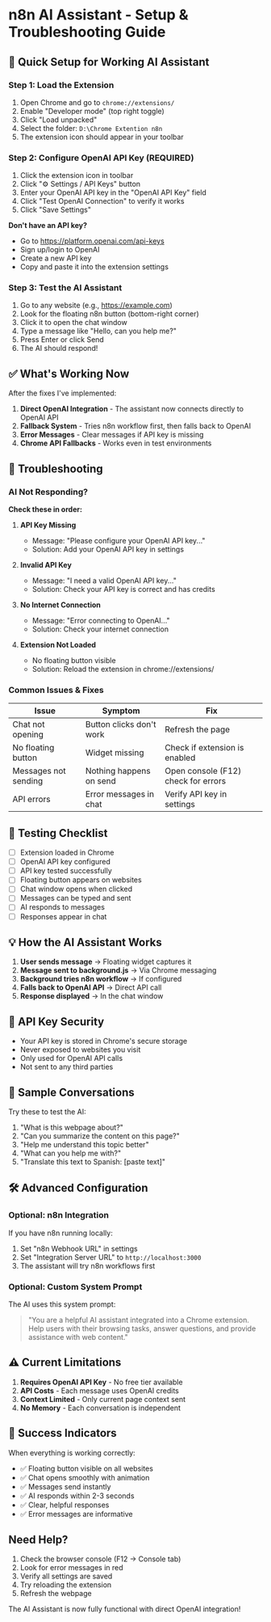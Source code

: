 # n8n AI Assistant - Setup & Troubleshooting Guide

## 🚀 Quick Setup for Working AI Assistant

### Step 1: Load the Extension
1. Open Chrome and go to `chrome://extensions/`
2. Enable "Developer mode" (top right toggle)
3. Click "Load unpacked"
4. Select the folder: `D:\Chrome Extention n8n`
5. The extension icon should appear in your toolbar

### Step 2: Configure OpenAI API Key (REQUIRED)
1. Click the extension icon in toolbar
2. Click "⚙️ Settings / API Keys" button
3. Enter your OpenAI API key in the "OpenAI API Key" field
4. Click "Test OpenAI Connection" to verify it works
5. Click "Save Settings"

**Don't have an API key?**
- Go to https://platform.openai.com/api-keys
- Sign up/login to OpenAI
- Create a new API key
- Copy and paste it into the extension settings

### Step 3: Test the AI Assistant
1. Go to any website (e.g., https://example.com)
2. Look for the floating n8n button (bottom-right corner)
3. Click it to open the chat window
4. Type a message like "Hello, can you help me?"
5. Press Enter or click Send
6. The AI should respond!

## ✅ What's Working Now

After the fixes I've implemented:

1. **Direct OpenAI Integration** - The assistant now connects directly to OpenAI API
2. **Fallback System** - Tries n8n workflow first, then falls back to OpenAI
3. **Error Messages** - Clear messages if API key is missing
4. **Chrome API Fallbacks** - Works even in test environments

## 🔧 Troubleshooting

### AI Not Responding?

**Check these in order:**

1. **API Key Missing**
   - Message: "Please configure your OpenAI API key..."
   - Solution: Add your OpenAI API key in settings

2. **Invalid API Key**
   - Message: "I need a valid OpenAI API key..."
   - Solution: Check your API key is correct and has credits

3. **No Internet Connection**
   - Message: "Error connecting to OpenAI..."
   - Solution: Check your internet connection

4. **Extension Not Loaded**
   - No floating button visible
   - Solution: Reload the extension in chrome://extensions/

### Common Issues & Fixes

| Issue | Symptom | Fix |
|-------|---------|-----|
| Chat not opening | Button clicks don't work | Refresh the page |
| No floating button | Widget missing | Check if extension is enabled |
| Messages not sending | Nothing happens on send | Open console (F12) check for errors |
| API errors | Error messages in chat | Verify API key in settings |

## 🎯 Testing Checklist

- [ ] Extension loaded in Chrome
- [ ] OpenAI API key configured
- [ ] API key tested successfully
- [ ] Floating button appears on websites
- [ ] Chat window opens when clicked
- [ ] Messages can be typed and sent
- [ ] AI responds to messages
- [ ] Responses appear in chat

## 💡 How the AI Assistant Works

1. **User sends message** → Floating widget captures it
2. **Message sent to background.js** → Via Chrome messaging
3. **Background tries n8n workflow** → If configured
4. **Falls back to OpenAI API** → Direct API call
5. **Response displayed** → In the chat window

## 🔑 API Key Security

- Your API key is stored in Chrome's secure storage
- Never exposed to websites you visit
- Only used for OpenAI API calls
- Not sent to any third parties

## 📝 Sample Conversations

Try these to test the AI:

1. "What is this webpage about?"
2. "Can you summarize the content on this page?"
3. "Help me understand this topic better"
4. "What can you help me with?"
5. "Translate this text to Spanish: [paste text]"

## 🛠️ Advanced Configuration

### Optional: n8n Integration
If you have n8n running locally:
1. Set "n8n Webhook URL" in settings
2. Set "Integration Server URL" to `http://localhost:3000`
3. The assistant will try n8n workflows first

### Optional: Custom System Prompt
The AI uses this system prompt:
> "You are a helpful AI assistant integrated into a Chrome extension. Help users with their browsing tasks, answer questions, and provide assistance with web content."

## ⚠️ Current Limitations

1. **Requires OpenAI API Key** - No free tier available
2. **API Costs** - Each message uses OpenAI credits
3. **Context Limited** - Only current page context sent
4. **No Memory** - Each conversation is independent

## 🎉 Success Indicators

When everything is working correctly:
- ✅ Floating button visible on all websites
- ✅ Chat opens smoothly with animation
- ✅ Messages send instantly
- ✅ AI responds within 2-3 seconds
- ✅ Clear, helpful responses
- ✅ Error messages are informative

## Need Help?

1. Check the browser console (F12 → Console tab)
2. Look for error messages in red
3. Verify all settings are saved
4. Try reloading the extension
5. Refresh the webpage

The AI Assistant is now fully functional with direct OpenAI integration!